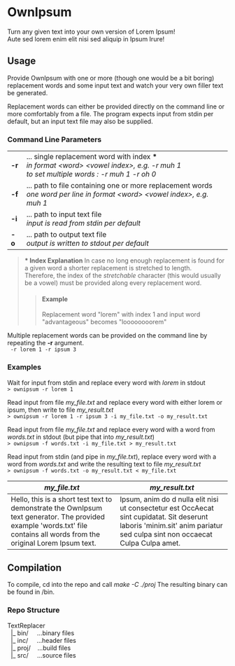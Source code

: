 # OwnIpsum

Turn any given text into your own version of Lorem Ipsum!  
Aute sed lorem enim elit nisi sed aliquip in Ipsum Irure!

## Usage

Provide OwnIpsum with one or more (though one would be a bit boring) replacement words and some input text and watch your very own filler text be generated.  

Replacement words can either be provided directly on the command line or more comfortably from a file. The program expects input from stdin per default, but an input text file may also be supplied.

### Command Line Parameters

|||
---|---
| **-r** | ... single replacement word with index __*__ <br>*in format \<word> \<vowel index>, e.g. -r muh 1<br>to set multiple words : -r muh 1 -r oh 0*|
| **-f** | ... path to file containing one or more replacement words<br>*one word per line in format \<word> \<vowel index>, e.g. muh 1*|
| **-i** | ... path to input text file<br>*input is read from stdin per default*|  
| **-o** | ... path to output text file<br>*output is written to stdout per default*

>__* Index Explanation__ In case no long enough replacement is found for a given word
a shorter replacement is stretched to length.  
>Therefore, the index of the *stretchable* character (this would usually be a vowel)
must be provided along every replacement word.
>> #### Example
>> Replacement word "lorem" with index 1 and input word "advantageous" becomes "loooooooorem"  

Multiple replacement words can be provided on the command line by repeating the **-r** argument.  
` -r lorem 1 -r ipsum 3`

### Examples
Wait for input from stdin and replace every word with *lorem* in stdout  
`> ownipsum -r lorem 1`  

Read input from file *my_file.txt* and replace every word with either lorem or ipsum, then write to file *my_result.txt*  
`> ownipsum -r lorem 1 -r ipsum 3 -i my_file.txt -o my_result.txt`  

Read input from file *my_file.txt* and replace every word with a word from *words.txt* in stdout (but pipe that into *my_result.txt*)  
`> ownipsum -f words.txt -i my_file.txt > my_result.txt`  

Read input from stdin (and pipe in *my_file.txt*), replace every word with a word from *words.txt* and write the resulting text to file *my_result.txt*  
`> ownipsum -f words.txt -o my_result.txt < my_file.txt`

| *my_file.txt* | *my_result.txt* |
| ------------  | --------------  |
| Hello, this is a short test text to demonstrate the OwnIpsum text generator. The provided example 'words.txt' file contains all words from the original Lorem Ipsum text.| Ipsum, anim do d nulla elit nisi ut consectetur est OccAecat sint cupidatat. Sit deserunt laboris 'minim.sit' anim pariatur sed culpa sint non occaecat Culpa Culpa amet.|

## Compilation


To compile, cd into the repo and call <i>make -C ./proj</i>
The resulting binary can be found in /bin.

### Repo Structure
TextReplacer  
&nbsp;&nbsp;|_ bin/   &nbsp;&nbsp;&nbsp;&nbsp;...binary files<br>
&nbsp;&nbsp;|_ inc/   &nbsp;&nbsp;&nbsp;&nbsp;...header files<br>
&nbsp;&nbsp;|_ proj/  &nbsp;&nbsp;&nbsp;...build files<br>
&nbsp;&nbsp;|_ src/   &nbsp;&nbsp;&nbsp;&nbsp;...source files<br>
